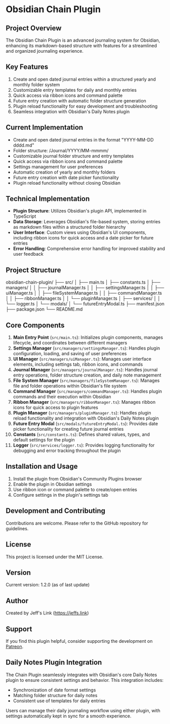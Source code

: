 # Obsidian Chain Plugin

## Project Overview

The Obsidian Chain Plugin is an advanced journaling system for Obsidian, enhancing its markdown-based structure with features for a streamlined and organized journaling experience.

## Key Features

1. Create and open dated journal entries within a structured yearly and monthly folder system
2. Customizable entry templates for daily and monthly entries
3. Quick access via ribbon icons and command palette
4. Future entry creation with automatic folder structure generation
5. Plugin reload functionality for easy development and troubleshooting
6. Seamless integration with Obsidian's Daily Notes plugin

## Current Implementation

-   Create and open dated journal entries in the format "YYYY-MM-DD dddd.md"
-   Folder structure: /Journal/YYYY/MM-mmmm/
-   Customizable journal folder structure and entry templates
-   Quick access via ribbon icons and command palette
-   Settings management for user preferences
-   Automatic creation of yearly and monthly folders
-   Future entry creation with date picker functionality
-   Plugin reload functionality without closing Obsidian

## Technical Implementation

-   **Plugin Structure**: Utilizes Obsidian's plugin API, implemented in TypeScript
-   **Data Storage**: Leverages Obsidian's file-based system, storing entries as markdown files within a structured folder hierarchy
-   **User Interface**: Custom views using Obsidian's UI components, including ribbon icons for quick access and a date picker for future entries
-   **Error Handling**: Comprehensive error handling for improved stability and user feedback

## Project Structure

obsidian-chain-plugin/
├── src/
│ ├── main.ts
│ ├── constants.ts
│ ├── managers/
│ │ ├── journalManager.ts
│ │ ├── settingsManager.ts
│ │ ├── uiManager.ts
│ │ ├── fileSystemManager.ts
│ │ ├── commandManager.ts
│ │ ├── ribbonManager.ts
│ │ └── pluginManager.ts
│ ├── services/
│ │ └── logger.ts
│ └── modals/
│ └── futureEntryModal.ts
├── manifest.json
├── package.json
└── README.md

## Core Components

1. **Main Entry Point** (`src/main.ts`): Initializes plugin components, manages lifecycle, and coordinates between different managers
2. **Settings Manager** (`src/managers/settingsManager.ts`): Handles plugin configuration, loading, and saving of user preferences
3. **UI Manager** (`src/managers/uiManager.ts`): Manages user interface elements, including settings tab, ribbon icons, and commands
4. **Journal Manager** (`src/managers/journalManager.ts`): Handles journal entry operations, folder structure creation, and daily note management
5. **File System Manager** (`src/managers/fileSystemManager.ts`): Manages file and folder operations within Obsidian's file system
6. **Command Manager** (`src/managers/commandManager.ts`): Handles plugin commands and their execution within Obsidian
7. **Ribbon Manager** (`src/managers/ribbonManager.ts`): Manages ribbon icons for quick access to plugin features
8. **Plugin Manager** (`src/managers/pluginManager.ts`): Handles plugin reload functionality and integration with Obsidian's Daily Notes plugin
9. **Future Entry Modal** (`src/modals/futureEntryModal.ts`): Provides date picker functionality for creating future journal entries
10. **Constants** (`src/constants.ts`): Defines shared values, types, and default settings for the plugin
11. **Logger** (`src/services/logger.ts`): Provides logging functionality for debugging and error tracking throughout the plugin

## Installation and Usage

1. Install the plugin from Obsidian's Community Plugins browser
2. Enable the plugin in Obsidian settings
3. Use ribbon icon or command palette to create/open entries
4. Configure settings in the plugin's settings tab

## Development and Contributing

Contributions are welcome. Please refer to the GitHub repository for guidelines.

## License

This project is licensed under the MIT License.

## Version

Current version: 1.2.0 (as of last update)

## Author

Created by Jeff's Link (https://jeffs.link)

## Support

If you find this plugin helpful, consider supporting the development on [Patreon](https://www.patreon.com/jeffslink).

## Daily Notes Plugin Integration

The Chain Plugin seamlessly integrates with Obsidian's core Daily Notes plugin to ensure consistent settings and behavior. This integration includes:

-   Synchronization of date format settings
-   Matching folder structure for daily notes
-   Consistent use of templates for daily entries

Users can manage their daily journaling workflow using either plugin, with settings automatically kept in sync for a smooth experience.
